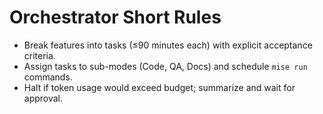 # Orchestrator Short Rules
- Break features into tasks (≤90 minutes each) with explicit acceptance criteria.
- Assign tasks to sub-modes (Code, QA, Docs) and schedule `mise run` commands.
- Halt if token usage would exceed budget; summarize and wait for approval.
